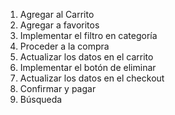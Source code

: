 1. Agregar al Carrito
2. Agregar a favoritos
3. Implementar el filtro en categoría
4. Proceder a la compra
5. Actualizar los datos en el carrito
6. Implementar el botón de eliminar
7. Actualizar los datos en el checkout
8. Confirmar y pagar
9. Búsqueda